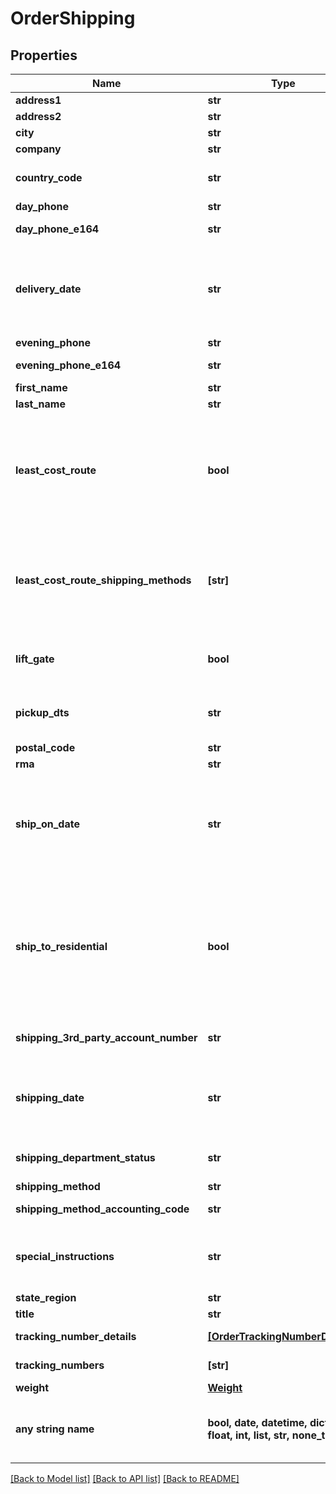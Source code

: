 # OrderShipping


## Properties
Name | Type | Description | Notes
------------ | ------------- | ------------- | -------------
**address1** | **str** | Address line 1 | [optional] 
**address2** | **str** | Address line 2 | [optional] 
**city** | **str** | City | [optional] 
**company** | **str** | Company | [optional] 
**country_code** | **str** | ISO-3166 two letter country code | [optional] 
**day_phone** | **str** | Day time phone | [optional] 
**day_phone_e164** | **str** | Day time phone (E164 format) | [optional] 
**delivery_date** | **str** | Date the customer is requesting delivery on.  Typically used for perishable product delivery. | [optional] 
**evening_phone** | **str** | Evening phone | [optional] 
**evening_phone_e164** | **str** | Evening phone (E164 format) | [optional] 
**first_name** | **str** | First name | [optional] 
**last_name** | **str** | Last name | [optional] 
**least_cost_route** | **bool** | If true, instructs UltraCart to apply the cheapest shipping method to this order.  Used only for channel partner order inserts. | [optional] 
**least_cost_route_shipping_methods** | **[str]** | List of shipping methods to consider if least_code_route is true. Used only for channel parter order inserts. | [optional] 
**lift_gate** | **bool** | Lift gate requested (LTL shipping methods only) | [optional] 
**pickup_dts** | **str** | Date/time the order should be picked up locally. | [optional] 
**postal_code** | **str** | Postal code | [optional] 
**rma** | **str** | RMA number | [optional] 
**ship_on_date** | **str** | Date the customer is requesting that the order ship on.  Typically used for perishable product delivery. | [optional] 
**ship_to_residential** | **bool** | True if the shipping address is residential.  Effects the methods that are available to the customer as well as the price of the shipping method. | [optional] 
**shipping_3rd_party_account_number** | **str** | Shipping 3rd party account number | [optional] 
**shipping_date** | **str** | Date/time the order shipped on.  This date is set once the first shipment is sent to the customer. | [optional] 
**shipping_department_status** | **str** | Shipping department status | [optional] 
**shipping_method** | **str** | Shipping method | [optional] 
**shipping_method_accounting_code** | **str** | Shipping method accounting code | [optional] 
**special_instructions** | **str** | Special instructions from the customer regarding shipping | [optional] 
**state_region** | **str** | State | [optional] 
**title** | **str** | Title | [optional] 
**tracking_number_details** | [**[OrderTrackingNumberDetails]**](OrderTrackingNumberDetails.md) | Tracking number details | [optional] 
**tracking_numbers** | **[str]** | Tracking numbers | [optional] 
**weight** | [**Weight**](Weight.md) |  | [optional] 
**any string name** | **bool, date, datetime, dict, float, int, list, str, none_type** | any string name can be used but the value must be the correct type | [optional]

[[Back to Model list]](../README.md#documentation-for-models) [[Back to API list]](../README.md#documentation-for-api-endpoints) [[Back to README]](../README.md)



